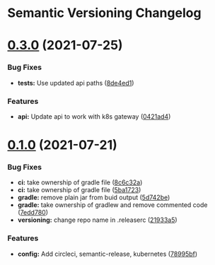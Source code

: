 # Semantic Versioning Changelog

# [0.3.0](https://github.com/JayDamon/rin-budget-service/compare/v0.2.0...v0.3.0) (2021-07-25)


### Bug Fixes

* **tests:** Use updated api paths ([8de4ed1](https://github.com/JayDamon/rin-budget-service/commit/8de4ed1111490d12538d6ae8faeb16a14be6810b))


### Features

* **api:** Update api to work with k8s gateway ([0421ad4](https://github.com/JayDamon/rin-budget-service/commit/0421ad4b5112ec782b32885d516489ab3cce1eaa))

# [0.1.0](https://github.com/JayDamon/rin-budget-service/compare/v0.0.1...v0.1.0) (2021-07-21)


### Bug Fixes

* **ci:** take ownership of gradle file ([8c6c32a](https://github.com/JayDamon/rin-budget-service/commit/8c6c32aa2ad94a7b99463145a84ccd23f01cf0e2))
* **ci:** take ownership of gradle file ([5ba1723](https://github.com/JayDamon/rin-budget-service/commit/5ba1723e5f18f279f3dfda80cbcfb4319c5449ed))
* **gradle:** remove plain jar from buid output ([5d742be](https://github.com/JayDamon/rin-budget-service/commit/5d742be108e40f8522039d267acbaf879db61649))
* **gradle:** take ownership of gradlew and remove commented code ([7edd780](https://github.com/JayDamon/rin-budget-service/commit/7edd780b11cb3b4e29b5d1856e90792371c9ce6e))
* **versioning:** change repo name in .releaserc ([21933a5](https://github.com/JayDamon/rin-budget-service/commit/21933a56067aec9debcf76c713698b161f96e2c9))


### Features

* **config:** Add circleci, semantic-release, kubernetes ([78995bf](https://github.com/JayDamon/rin-budget-service/commit/78995bff70e20e4e4ea789eca3c2dec309a8d466))
